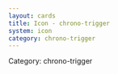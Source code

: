 ```yaml
---
layout: cards
title: Icon - chrono-trigger
system: icon
category: chrono-trigger
---
```

<div class="alert alert-secondary mb-4"><span class="i18n innerHTML-category">Category: </span><span class="i18n innerHTML-cat-chrono-trigger">chrono-trigger</span></div>
